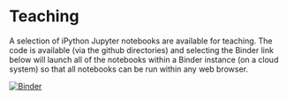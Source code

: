# Teaching

A selection of iPython Jupyter notebooks are available for teaching. The code is available (via the github directories) and selecting the Binder link below will launch all of the notebooks within a Binder instance (on a cloud system) so that all notebooks can be run within any web browser.


[![Binder](https://mybinder.org/badge_logo.svg)](https://mybinder.org/v2/gh/JamieLab/Teaching/HEAD)
